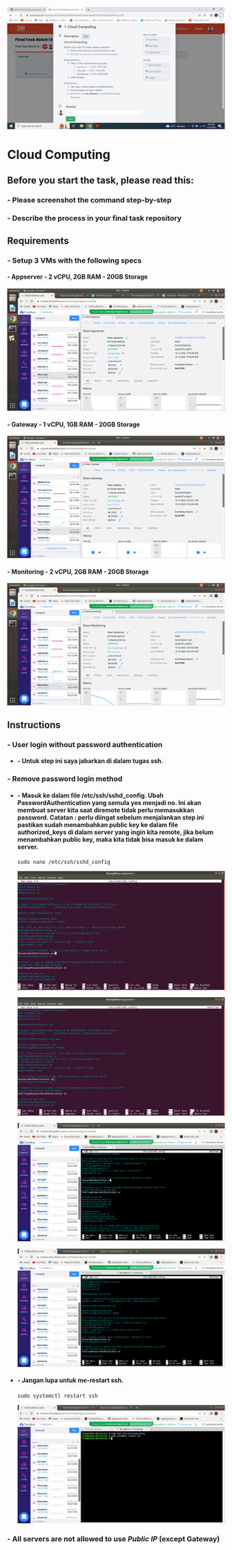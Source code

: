 ![00](../assets/SOAL_FINAL_TASK/1.png)

# Cloud Computing

## Before you start the task, please read this:
### - Please screenshot the command step-by-step
### - Describe the process in your final task repository

## Requirements
### - Setup 3 VMs with the following specs
   #### - Appserver - 2 vCPU, 2GB RAM - 20GB Storage
   ![01](../assets/vm/1.png)

   #### - Gateway - 1 vCPU, 1GB RAM - 20GB Storage
   ![02](../assets/vm/2.png)

   #### - Monitoring - 2 vCPU, 2GB RAM - 20GB Storage
   ![03](../assets/vm/3.png)


## Instructions
### - User login without password authentication

* #### - Untuk step ini saya jabarkan di dalam tugas ssh.

### - Remove password login method

* #### - Masuk ke dalam file /etc/ssh/sshd_config. Ubah PasswordAuthentication yang semula yes menjadi no. Ini akan membuat server kita saat diremote tidak perlu memasukkan password. Catatan : perlu diingat sebelum menjalankan step ini pastikan sudah menambahkan public key ke dalam file authorized_keys di dalam server yang ingin kita remote, jika belum menambahkan public key, maka kita tidak bisa masuk ke dalam server.
   ```
   sudo nano /etc/ssh/sshd_config
   ```
   ![04](../assets/cloud_computing/1.png)

   ![05](../assets/cloud_computing/2.png)

   ![06](../assets/cloud_computing/3.png)

   ![07](../assets/cloud_computing/4.png)

* #### - Jangan lupa untuk me-restart ssh.
   ```
   sudo systemctl restart ssh
   ```
   ![08](../assets/cloud_computing/5.png)

### - All servers are **not allowed** to use *Public IP* (except Gateway)